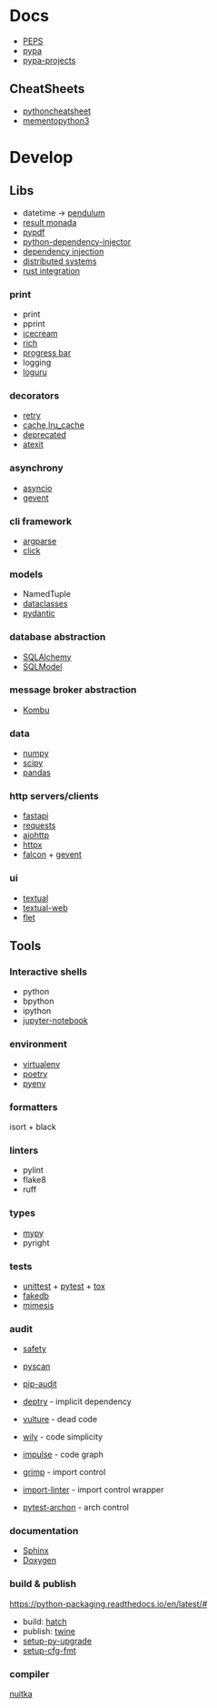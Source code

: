 # Docs
- [PEPS](https://peps.python.org/)
- [pypa](https://www.pypa.io/en/latest/)
- [pypa-projects](https://packaging.python.org/en/latest/key_projects/#pypa-projects)

## CheatSheets
- [pythoncheatsheet](https://www.pythoncheatsheet.org/)
- [mementopython3](https://perso.limsi.fr/pointal/_media/python:cours:mementopython3-english.pdf)

# Develop

## Libs

- datetime -> [pendulum](https://pendulum.eustace.io/)
- [result monada](https://github.com/rustedpy/result)
- [pypdf](https://pypdf2.readthedocs.io/en/3.0.0/)
- [python-dependency-injector](https://github.com/ets-labs/python-dependency-injector/)
- [dependency injection](https://github.com/sfermigier/awesome-dependency-injection-in-python)
- [distributed systems](https://github.com/bakwc/PySyncObj)
- [rust integration](https://github.com/PyO3/maturin)

### print
- print
- pprint
- [icecream](https://github.com/gruns/icecream)
- [rich](https://github.com/Textualize/rich)
- [progress bar](https://github.com/tqdm/tqdm)
- logging
- [loguru](https://github.com/Delgan/loguru)

### decorators
- [retry](https://github.com/invl/retry)
- [cache,lru_cache](https://docs.python.org/3/library/functools.html)
- [deprecated](https://docs.python.org/3/library/warnings.html)
- [atexit](https://docs.python.org/3/library/atexit.html)

### asynchrony
- [asyncio](https://docs.python.org/3/library/asyncio.html)
- [gevent](https://www.gevent.org/)

### cli framework
- [argparse](https://docs.python.org/3/library/argparse.html)
- [click](https://palletsprojects.com/p/click/)

### models
- NamedTuple
- [dataclasses](https://docs.python.org/3/library/dataclasses.html)
- [pydantic](https://docs.pydantic.dev/latest/)

### database abstraction
- [SQLAlchemy](https://www.sqlalchemy.org/)
- [SQLModel](https://sqlmodel.tiangolo.com/)

### message broker abstraction
- [Kombu](https://github.com/celery/kombu)

### data
- [numpy](https://numpy.org/)
- [scipy](https://scipy.org/)
- [pandas](https://pandas.pydata.org/)

### http servers/clients
- [fastapi](https://fastapi.tiangolo.com/)
- [requests](https://requests.readthedocs.io/en/latest/)
- [aiohttp](https://docs.aiohttp.org/en/stable/)
- [httpx](https://www.python-httpx.org/)
- [falcon](https://github.com/falconry/falcon) + [gevent](https://www.gevent.org/)

### ui
- [textual](https://github.com/Textualize/textual)
- [textual-web](https://github.com/Textualize/textual-web)
- [flet](https://github.com/flet-dev/flet)

## Tools

### Interactive shells
- python
- bpython
- ipython
- [jupyter-notebook](https://jupyter.org/)

### environment
- [virtualenv](https://virtualenv.pypa.io/en/latest/)
- [poetry](https://python-poetry.org/)
- [pyenv](https://github.com/pyenv/pyenv)

### formatters
isort + black

### linters
- pylint
- flake8
- ruff

### types
- [mypy](https://mypy.readthedocs.io/en/stable/)
- pyright

### tests
- [unittest](https://docs.python.org/3/library/unittest.html) + [pytest](https://docs.pytest.org/en/7.2.x/contents.html) + [tox](https://tox.wiki/en/latest/)
- [fakedb](https://github.com/emirozer/fake2db)
- [mimesis](https://github.com/lk-geimfari/mimesis)

### audit
- [safety](https://github.com/pyupio/safety)
- [pyscan](https://github.com/paulscherrerinstitute/pyscan)
- [pip-audit](https://github.com/pypa/pip-audit)

- [deptry](https://github.com/fpgmaas/deptry) - implicit dependency
- [vulture](https://github.com/jendrikseipp/vulture) - dead code
- [wily](https://github.com/tonybaloney/wily) - code simplicity
- [impulse](https://github.com/seddonym/impulse) - code graph

- [grimp](https://github.com/seddonym/grimp) - import control
- [import-linter](https://github.com/seddonym/import-linter) - import control wrapper
- [pytest-archon](https://github.com/jwbargsten/pytest-archon) - arch control

### documentation
- [Sphinx](https://www.sphinx-doc.org/en/master/)
- [Doxygen](https://www.doxygen.nl/manual/docblocks.html)

### build & publish
https://python-packaging.readthedocs.io/en/latest/#

- build: [hatch](https://github.com/pypa/hatch)
- publish: [twine](https://twine.readthedocs.io/en/stable/)
- [setup-py-upgrade](https://github.com/asottile/setup-py-upgrade)
- [setup-cfg-fmt](https://github.com/asottile/setup-cfg-fmt)

### compiler
[nuitka](https://nuitka.net/)
